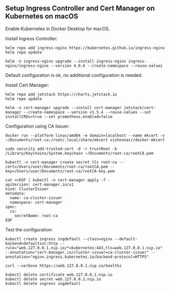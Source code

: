 ## Setup Ingress Controller and Cert Manager on Kubernetes on macOS

Enable Kubernetes in Docker Desktop for macOS.

Install Ingress Controller:
```
helm repo add ingress-nginx https://kubernetes.github.io/ingress-nginx
helm repo update

helm -n ingress-nginx upgrade --install ingress-nginx ingress-nginx/ingress-nginx --version 4.0.6 --create-namespace --reuse-values
```

Default configuration is ok, no additional configuration is needed.

Install Cert Manager:
```
helm repo add jetstack https://charts.jetstack.io
helm repo update

helm -n cert-manager upgrade --install cert-manager jetstack/cert-manager --create-namespace --version v1.5.4 --reuse-values --set installCRDs=true --set prometheus.enabled=false
```

Configuration using CA Issuer:
```
docker run --platform linux/amd64 -e domain=localhost --name mkcert -v ~/Documents/root-ca:/root/.local/share/mkcert vishnunair/docker-mkcert

sudo security add-trusted-cert -d -r trustRoot -k /Library/Keychains/System.keychain ~/Documents/root-ca/rootCA.pem

kubectl -n cert-manager create secret tls root-ca --cert=/Users/user/Documents/root-ca/rootCA.pem --key=/Users/user/Documents/root-ca/rootCA-key.pem

cat <<EOF | kubectl -n cert-manager apply -f -
apiVersion: cert-manager.io/v1
kind: ClusterIssuer
metadata:
  name: ca-cluster-issuer
  namespace: cert-manager
spec:
  ca:
    secretName: root-ca
EOF
```

Test the configuration:
```
kubectl create ingress ingdefault --class=nginx --default-backend=defaultsvc:http --rule="web.127.0.0.1.nip.io/*=kubernetes:443,tls=web.127.0.0.1.nip.io" --annotation="cert-manager.io/cluster-issuer=ca-cluster-issuer" --annotation="nginx.ingress.kubernetes.io/backend-protocol=HTTPS"

curl --verbose https://web.127.0.0.1.nip.io/healthz

kubectl delete certificate web.127.0.0.1.nip.io
kubectl delete secret web.127.0.0.1.nip.io
kubectl delete ingress ingdefault
```
